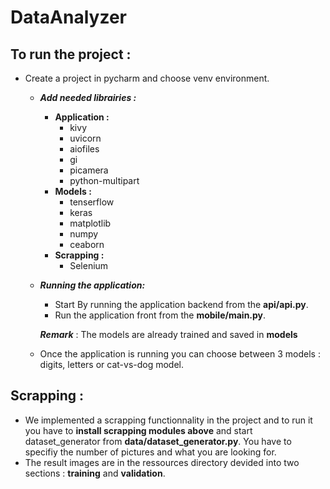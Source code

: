 # DataAnalyzer

## To run the project :

- Create a project in pycharm and choose venv environment.

    - ***Add needed librairies :***
        - **Application :**
            - kivy
            - uvicorn
            - aiofiles
            - gi
            - picamera
            - python-multipart
        - **Models :**
            - tenserflow
            - keras
            - matplotlib
            - numpy
            - ceaborn
        - **Scrapping :**
            - Selenium

    - ***Running the application:***
        - Start By running the application backend from the **api/api.py**.
        - Run the application front from the **mobile/main.py**.

      ***Remark*** : The models are already trained and saved in **models**

    - Once the application is running you can choose between 3 models : digits, letters or cat-vs-dog model.

## Scrapping :

- We implemented a scrapping functionnality in the project and to run it you have to **install scrapping modules above**
  and start dataset_generator from **data/dataset_generator.py**. You have to specifiy the number of pictures and what
  you are looking for.
- The result images are in the ressources directory devided into two sections : **training** and **validation**.